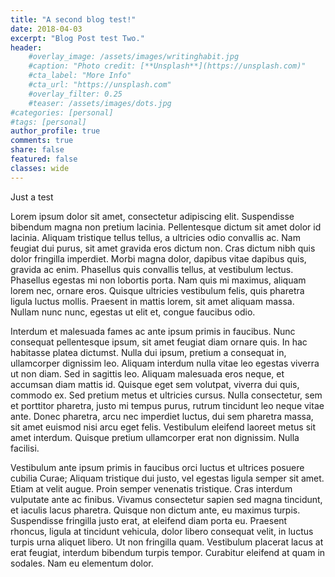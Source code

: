 ```yaml
---
title: "A second blog test!"
date: 2018-04-03
excerpt: "Blog Post test Two."
header:
    #overlay_image: /assets/images/writinghabit.jpg
    #caption: "Photo credit: [**Unsplash**](https://unsplash.com)"
    #cta_label: "More Info"
    #cta_url: "https://unsplash.com"
    #overlay_filter: 0.25
    #teaser: /assets/images/dots.jpg
#categories: [personal]
#tags: [personal]
author_profile: true
comments: true
share: false
featured: false
classes: wide
---
```


Just a test

Lorem ipsum dolor sit amet, consectetur adipiscing elit. Suspendisse bibendum magna non pretium lacinia. Pellentesque dictum sit amet dolor id lacinia. Aliquam tristique tellus tellus, a ultricies odio convallis ac. Nam feugiat dui purus, sit amet gravida eros dictum non. Cras dictum nibh quis dolor fringilla imperdiet. Morbi magna dolor, dapibus vitae dapibus quis, gravida ac enim. Phasellus quis convallis tellus, at vestibulum lectus. Phasellus egestas mi non lobortis porta. Nam quis mi maximus, aliquam lorem nec, ornare eros. Quisque ultricies vestibulum felis, quis pharetra ligula luctus mollis. Praesent in mattis lorem, sit amet aliquam massa. Nullam nunc nunc, egestas ut elit et, congue faucibus odio.

Interdum et malesuada fames ac ante ipsum primis in faucibus. Nunc consequat pellentesque ipsum, sit amet feugiat diam ornare quis. In hac habitasse platea dictumst. Nulla dui ipsum, pretium a consequat in, ullamcorper dignissim leo. Aliquam interdum nulla vitae leo egestas viverra ut non diam. Sed in sagittis leo. Aliquam malesuada eros neque, et accumsan diam mattis id. Quisque eget sem volutpat, viverra dui quis, commodo ex. Sed pretium metus et ultricies cursus. Nulla consectetur, sem et porttitor pharetra, justo mi tempus purus, rutrum tincidunt leo neque vitae ante. Donec pharetra, arcu nec imperdiet luctus, dui sem pharetra massa, sit amet euismod nisi arcu eget felis. Vestibulum eleifend laoreet metus sit amet interdum. Quisque pretium ullamcorper erat non dignissim. Nulla facilisi.

Vestibulum ante ipsum primis in faucibus orci luctus et ultrices posuere cubilia Curae; Aliquam tristique dui justo, vel egestas ligula semper sit amet. Etiam at velit augue. Proin semper venenatis tristique. Cras interdum vulputate ante ac finibus. Vivamus consectetur sapien sed magna tincidunt, et iaculis lacus pharetra. Quisque non dictum ante, eu maximus turpis. Suspendisse fringilla justo erat, at eleifend diam porta eu. Praesent rhoncus, ligula at tincidunt vehicula, dolor libero consequat velit, in luctus turpis urna aliquet libero. Ut non fringilla quam. Vestibulum placerat lacus at erat feugiat, interdum bibendum turpis tempor. Curabitur eleifend at quam in sodales. Nam eu elementum dolor.
